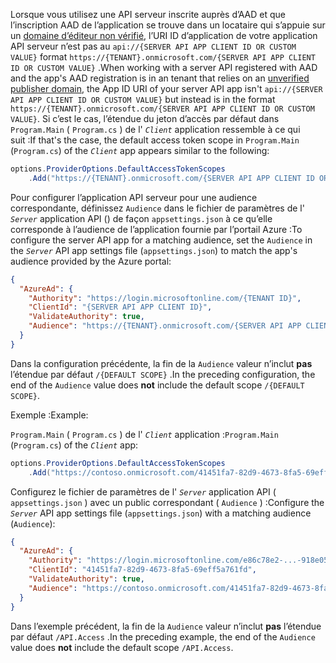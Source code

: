 <span data-ttu-id="1df59-101">Lorsque vous utilisez une API serveur inscrite auprès d’AAD et que l’inscription AAD de l’application se trouve dans un locataire qui s’appuie sur un [domaine d’éditeur non vérifié](/azure/active-directory/develop/howto-configure-publisher-domain), l’URI ID d’application de votre application API serveur n’est pas au `api://{SERVER API APP CLIENT ID OR CUSTOM VALUE}` format `https://{TENANT}.onmicrosoft.com/{SERVER API APP CLIENT ID OR CUSTOM VALUE}` .</span><span class="sxs-lookup"><span data-stu-id="1df59-101">When working with a server API registered with AAD and the app's AAD registration is in an tenant that relies on an [unverified publisher domain](/azure/active-directory/develop/howto-configure-publisher-domain), the App ID URI of your server API app isn't `api://{SERVER API APP CLIENT ID OR CUSTOM VALUE}` but instead is in the format `https://{TENANT}.onmicrosoft.com/{SERVER API APP CLIENT ID OR CUSTOM VALUE}`.</span></span> <span data-ttu-id="1df59-102">Si c’est le cas, l’étendue du jeton d’accès par défaut dans `Program.Main` ( `Program.cs` ) de l' *`Client`* application ressemble à ce qui suit :</span><span class="sxs-lookup"><span data-stu-id="1df59-102">If that's the case, the default access token scope in `Program.Main` (`Program.cs`) of the *`Client`* app appears similar to the following:</span></span>

```csharp
options.ProviderOptions.DefaultAccessTokenScopes
    .Add("https://{TENANT}.onmicrosoft.com/{SERVER API APP CLIENT ID OR CUSTOM VALUE}/{DEFAULT SCOPE}");
```

<span data-ttu-id="1df59-103">Pour configurer l’application API serveur pour une audience correspondante, définissez `Audience` dans le fichier de paramètres de l' *`Server`* application API () de façon `appsettings.json` à ce qu’elle corresponde à l’audience de l’application fournie par l’portail Azure :</span><span class="sxs-lookup"><span data-stu-id="1df59-103">To configure the server API app for a matching audience, set the `Audience` in the *`Server`* API app settings file (`appsettings.json`) to match the app's audience provided by the Azure portal:</span></span>

```json
{
  "AzureAd": {
    "Authority": "https://login.microsoftonline.com/{TENANT ID}",
    "ClientId": "{SERVER API APP CLIENT ID}",
    "ValidateAuthority": true,
    "Audience": "https://{TENANT}.onmicrosoft.com/{SERVER API APP CLIENT ID OR CUSTOM VALUE}"
  }
}
```

<span data-ttu-id="1df59-104">Dans la configuration précédente, la fin de la `Audience` valeur n’inclut **pas** l’étendue par défaut `/{DEFAULT SCOPE}` .</span><span class="sxs-lookup"><span data-stu-id="1df59-104">In the preceding configuration, the end of the `Audience` value does **not** include the default scope `/{DEFAULT SCOPE}`.</span></span>

<span data-ttu-id="1df59-105">Exemple :</span><span class="sxs-lookup"><span data-stu-id="1df59-105">Example:</span></span>

<span data-ttu-id="1df59-106">`Program.Main` ( `Program.cs` ) de l' *`Client`* application :</span><span class="sxs-lookup"><span data-stu-id="1df59-106">`Program.Main` (`Program.cs`) of the *`Client`* app:</span></span>

```csharp
options.ProviderOptions.DefaultAccessTokenScopes
    .Add("https://contoso.onmicrosoft.com/41451fa7-82d9-4673-8fa5-69eff5a761fd/API.Access");
```

<span data-ttu-id="1df59-107">Configurez le fichier de paramètres de l' *`Server`* application API ( `appsettings.json` ) avec un public correspondant ( `Audience` ) :</span><span class="sxs-lookup"><span data-stu-id="1df59-107">Configure the *`Server`* API app settings file (`appsettings.json`) with a matching audience (`Audience`):</span></span>

```json
{
  "AzureAd": {
    "Authority": "https://login.microsoftonline.com/e86c78e2-...-918e0565a45e",
    "ClientId": "41451fa7-82d9-4673-8fa5-69eff5a761fd",
    "ValidateAuthority": true,
    "Audience": "https://contoso.onmicrosoft.com/41451fa7-82d9-4673-8fa5-69eff5a761fd"
  }
}
```

<span data-ttu-id="1df59-108">Dans l’exemple précédent, la fin de la `Audience` valeur n’inclut **pas** l’étendue par défaut `/API.Access` .</span><span class="sxs-lookup"><span data-stu-id="1df59-108">In the preceding example, the end of the `Audience` value does **not** include the default scope `/API.Access`.</span></span>
